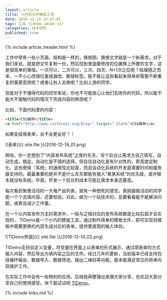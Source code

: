 ```yaml
---
layout: article
title: 小巧的文件模板工具
date: 2016-12-14 14:47:01
tags: 工具 tidemo adobe air
categories: 技术研究
published: true
---
```


{% include article_header.html %}

工作中常有一些小页面，结构是一样的，换换图、换换文字就是一个新需求。对于我们来说，就是把文件复制一份，然后找到里面要修改的位置换上所要的文字，这是很简单的事情。一次可以，二次可以，三次、四次、N+1次之后呢？枯燥随之而来，一不小心改错位置或漏改、删错标签。能不能让这些看起来简单却需要不断重复的事更高效呢？或者让别人去做呢？比如上游的同学。

但是对于不懂得代码的同学来说，你也不可能放心让他们去改你的代码，所以能不能大不接触代码的情况下完成内容的修改呢？

比如，下面代码里的内容：

```html
<title>CSS森林</title>
<a href="http://www.cssforest.org/blog/" target="_blank">CSS森林</a>
```

如果变成填表单，会不会更友好？！

![表单]({{ site.file }}/2016-12-14_01.png)

啊哈，你一定想到了“内容发布系统”之类的东东，写个后台让需求方自己填写，自动生成，搞定。自动化是不错的选择，但往往自动化是有针对性的，即高度定制化，这也使得『系统』的通用性比较差，而且自动化系统的开发是需要时间和服务器支持的。最最重要的是并不是什么东东都能有接入“某某系统”的优先级，或许根本就没有系统。毕竟，开发一个后台的成本可能比需求本身还要高。

每次看到聚惠活动的一大堆产品列表，就有一种想死的感觉，真佩服做活动的同学能一个个去填内容，还要校验。对此，做为一个玩技术的，总要看看能不能解决问题，或者说减少工作量。

在一个以内容发布为主的需求中，一般与之相对应的发布系统都是比较后面才会实现的， TIDemo是一个小巧的模板工具，通过制作简单的模板文件，即可实现将模板中需要更换的内容生成对应的表单，提供更直观的输入体验。

![TIDemo界面]({{ site.file }}/2016-12-14_02.png)

TIDemo支持自定义变量，将变量在界面上以表单的形式展示，通过填表单的方式输入内容，然后导出为填内容之后的文件。经过几年的更新，当前版本已经支持包括循环输出、数据导入、数据筛选、输出二维码等功能，基本能满足常见的简单内容维护工作。

在实际工作中会有一些特别的应用，后继我再整理出来跟大家分享，也欢迎大家分享自己的使用感受。快下载试试吧 [TIDemo](https://github.com/ghostzhang/TIDemo/releases)。

{% include links.md %}